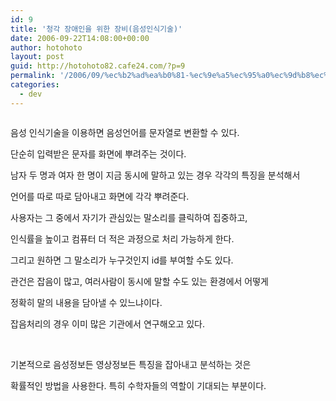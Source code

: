 ```yaml
---
id: 9
title: '청각 장애인을 위한 장비(음성인식기술)'
date: 2006-09-22T14:08:00+00:00
author: hotohoto
layout: post
guid: http://hotohoto82.cafe24.com/?p=9
permalink: '/2006/09/%ec%b2%ad%ea%b0%81-%ec%9e%a5%ec%95%a0%ec%9d%b8%ec%9d%84-%ec%9c%84%ed%95%9c-%ec%9e%a5%eb%b9%84%ec%9d%8c%ec%84%b1%ec%9d%b8%ec%8b%9d%ea%b8%b0%ec%88%a0/'
categories:
  - dev
---
```



<p>
  <img src="http://hotohoto82.cafe24.com/wp-content/uploads/1/cfile26.uf.263D0A4052C4280412A1C5.png" alt="" />
</p>

<p>
  음성 인식기술을 이용하면 음성언어를 문자열로 변환할 수 있다.
</p>

<p>
  단순히 입력받은 문자를 화면에 뿌려주는 것이다.
</p>

<p>
  남자 두 명과 여자 한 명이 지금 동시에 말하고 있는 경우 각각의 특징을 분석해서
</p>

<p>
  언어를 따로 따로 담아내고 화면에 각각 뿌려준다.
</p>

<p>
  사용자는 그 중에서 자기가 관심있는 말소리를 클릭하여 집중하고,
</p>

<p>
  인식률을 높이고 컴퓨터 더 적은 과정으로 처리 가능하게 한다.
</p>

<p>
  그리고 원하면 그 말소리가 누구것인지 id를 부여할 수도 있다.
</p>

<p>
  관건은 잡음이 많고, 여러사람이 동시에 말할 수도 있는 환경에서 어떻게
</p>

<p>
  정확히 말의 내용을 담아낼 수 있느냐이다.
</p>

<p>
  잡음처리의 경우 이미 많은 기관에서 연구해오고 있다.
</p>

<p>
  &nbsp;
</p>

<p>
  기본적으로 음성정보든 영상정보든 특징을 잡아내고 분석하는 것은
</p>

<p>
  확률적인 방법을 사용한다. 특히 수학자들의 역할이 기대되는 부분이다.
</p>
